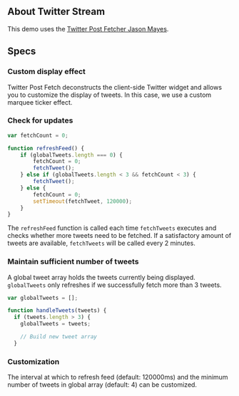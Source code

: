 ## About Twitter Stream
This demo uses the <a href="http://www.jasonmayes.com/projects/twitterApi/">Twitter Post Fetcher Jason Mayes</a>.


## Specs
### Custom display effect
Twitter Post Fetch deconstructs the client-side Twitter widget and allows you to customize the display of tweets. In this case, we use a custom marquee ticker effect.

### Check for updates 

```javascript
var fetchCount = 0;

function refreshFeed() {
    if (globalTweets.length === 0) {
        fetchCount = 0;
        fetchTweet();
    } else if (globalTweets.length < 3 && fetchCount < 3) {
        fetchTweet(); 
    } else {
        fetchCount = 0; 
        setTimeout(fetchTweet, 120000);   
    } 
}
```
The `refreshFeed` function is called each time `fetchTweets` executes and checks whether more tweets need to be fetched. If a satisfactory amount of tweets are available, `fetchTweets` will be called every 2 minutes.

### Maintain sufficient number of tweets 

A global tweet array holds the tweets currently being displayed. `globalTweets` only refreshes if we successfully fetch more than 3 tweets. 

```javascript
var globalTweets = [];

function handleTweets(tweets) {
  if (tweets.length > 3) {
    globalTweets = tweets;

    // Build new tweet array
  } 
``` 

### Customization
The interval at which to refresh feed (default: 120000ms) and the minimum number of tweets in global array (default: 4) can be customized.